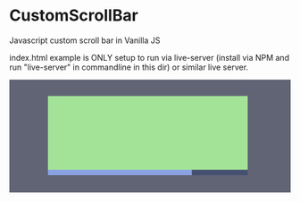 # CustomScrollBar
Javascript custom scroll bar in Vanilla JS

index.html example is ONLY setup to run via live-server (install via NPM and run "live-server" in commandline in this dir) or similar live server. 

<img src="https://github.com/McZazz/CustomScrollBar/blob/main/github_readme_img_01.png"></img>
